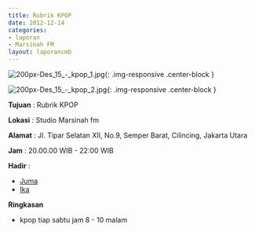 ```yaml
---
title: Rubrik KPOP
date: 2012-12-14
categories:
- laporan
- Marsinah FM
layout: laporancmb
---
```



![200px-Des_15_-_kpop_1.jpg](/uploads/200px-Des_15_-_kpop_1.jpg){: .img-responsive .center-block }

![200px-Des_15_-_kpop_2.jpg](/uploads/200px-Des_15_-_kpop_2.jpg){: .img-responsive .center-block }


**Tujuan** : Rubrik KPOP 

**Lokasi** : Studio Marsinah fm 

**Alamat** : Jl. Tipar Selatan XII, No.9, Semper Barat, Cilincing, Jakarta Utara 

**Jam** : 20.00.00 WIB - 22:00 WIB 

**Hadir** :
* [Juma](http://wiki.ciptamedia.org/wiki/Juma)
* [Ika](http://wiki.ciptamedia.org/wiki/Ika)

**Ringkasan**  
* kpop tiap sabtu jam 8 - 10 malam
